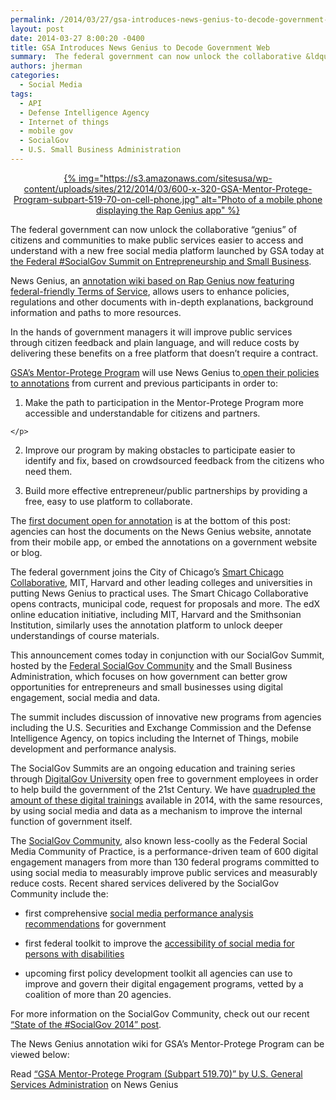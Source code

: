 ```yaml
---
permalink: /2014/03/27/gsa-introduces-news-genius-to-decode-government-web/
layout: post
date: 2014-03-27 8:00:20 -0400
title: GSA Introduces News Genius to Decode Government Web
summary:  The federal government can now unlock the collaborative &ldquo;genius&rdquo; of citizens and communities to make public services easier to access and understand with a new free social media platform launched by GSA today at the Federal #SocialGov Summit on Entrepreneurship and Small
authors: jherman
categories:
  - Social Media
tags:
  - API
  - Defense Intelligence Agency
  - Internet of things
  - mobile gov
  - SocialGov
  - U.S. Small Business Administration
---
```


<p dir="ltr" style="text-align: center;">
  <a href="https://s3.amazonaws.com/sitesusa/wp-content/uploads/sites/212/2014/03/photo-4.jpg">{% img="https://s3.amazonaws.com/sitesusa/wp-content/uploads/sites/212/2014/03/600-x-320-GSA-Mentor-Protege-Program-subpart-519-70-on-cell-phone.jpg" alt="Photo of a mobile phone displaying the Rap Genius app" %}</a>
</p>

<p dir="ltr">
  The federal government can now unlock the collaborative “genius” of citizens and communities to make public services easier to access and understand with a new free social media platform launched by GSA today at <a href="https://www.WHATEVER/event/socialgov-summit-entrepreneurship-and-small-business/">the Federal #SocialGov Summit on Entrepreneurship and Small Business</a>.
</p>

<p dir="ltr">
  News Genius, an <a href="http://news.rapgenius.com/">annotation wiki based on Rap Genius now featuring federal-friendly Terms of Service</a>, allows users to enhance policies, regulations and other documents with in-depth explanations, background information and paths to more resources.
</p>

<p dir="ltr">
  In the hands of government managers it will improve public services through citizen feedback and plain language, and will reduce costs by delivering these benefits on a free platform that doesn’t require a contract.
</p>

<p dir="ltr">
  <a href="http://www.gsa.gov/portal/content/105301?utm_source=SBU&utm_medium=print-radio&utm_term=mentorprotege&utm_campaign=shortcuts">GSA’s Mentor-Protege Program</a> will use News Genius to<a href="http://news.rapgenius.com/Us-general-services-administration-gsa-mentor-protege-program-subpart-51970-annotated"> open their policies to annotations</a> from current and previous participants in order to:
</p>

  1. <p dir="ltr">
      Make the path to participation in the Mentor-Protege Program more accessible and understandable for citizens and partners.
    </p>

<ol start="2">
  <li>
    <p dir="ltr">
      Improve our program by making obstacles to participate easier to identify and fix, based on crowdsourced feedback from the citizens who need them.
    </p>
  </li>
</ol>

<ol start="3">
  <li>
    <p dir="ltr">
      Build more effective entrepreneur/public partnerships by providing a free, easy to use platform to collaborate.
    </p>
  </li>
</ol>

<p dir="ltr">
  The <a href="http://news.rapgenius.com/Us-general-services-administration-gsa-mentor-protege-program-subpart-51970-annotated">first document open for annotation</a> is at the bottom of this post: agencies can host the documents on the News Genius website, annotate from their mobile app, or embed the annotations on a government website or blog.
</p>

<p dir="ltr">
  The federal government joins the City of Chicago’s <a href="http://news.rapgenius.com/SmartChicago">Smart Chicago Collaborative</a>, MIT, Harvard and other leading colleges and universities in putting News Genius to practical uses. The Smart Chicago Collaborative opens contracts, municipal code, request for proposals and more. The edX online education initiative, including MIT, Harvard and the Smithsonian Institution, similarly uses the annotation platform to unlock deeper understandings of course materials.
</p>

<p dir="ltr">
  This announcement comes today in conjunction with our SocialGov Summit, hosted by the <a href="https://www.WHATEVER/communities/social-media/">Federal SocialGov Community</a> and the Small Business Administration, which focuses on how government can better grow opportunities for entrepreneurs and small businesses using digital engagement, social media and data.
</p>

<p dir="ltr">
  The summit includes discussion of innovative new programs from agencies including the U.S. Securities and Exchange Commission and the Defense Intelligence Agency, on topics including the Internet of Things, mobile development and performance analysis.
</p>

<p dir="ltr">
  The SocialGov Summits are an ongoing education and training series through <a href="https://www.WHATEVER/events/month/">DigitalGov University</a> open free to government employees in order to help build the government of the 21st Century. We have <a href="https://www.WHATEVER/2014/01/28/innovation-means-more-better-cost-effective-digital-training/">quadrupled the amount of these digital trainings</a> available in 2014, with the same resources, by using social media and data as a mechanism to improve the internal function of government itself.
</p>

<p dir="ltr">
  The <a href="https://www.WHATEVER/communities/social-media/">SocialGov Community</a>, also known less-coolly as the Federal Social Media Community of Practice, is a performance-driven team of 600 digital engagement managers from more than 130 federal programs committed to using social media to measurably improve public services and measurably reduce costs. Recent shared services delivered by the SocialGov Community include the:
</p>

  * <p dir="ltr">
      first comprehensive <a href="https://www.WHATEVER/2013/04/19/social-media-metrics-for-federal-agencies-2/">social media performance analysis recommendations</a> for government
    </p>

  * <p dir="ltr">
      first federal toolkit to improve the <a href="https://www.WHATEVER/2012/11/30/socialgov-summit-highlights-accessibility-challenges/">accessibility of social media for persons with disabilities</a>
    </p>

  * <p dir="ltr">
      upcoming first policy development toolkit all agencies can use to improve and govern their digital engagement programs, vetted by a coalition of more than 20 agencies.
    </p>

<p dir="ltr">
  For more information on the SocialGov Community, check out our recent <a href="https://www.WHATEVER/2014/02/18/state-of-the-socialgov-2014/">“State of the #SocialGov 2014” post</a>.
</p>

<p dir="ltr">
  The News Genius annotation wiki for GSA’s Mentor-Protege Program can be viewed below:
</p>

<div id="rg_embed_link_386315" class="rg_embed_link">
  Read <a href="http://news.rapgenius.com/Us-general-services-administration-gsa-mentor-protege-program-subpart-51970-annotated">“GSA Mentor-Protege Program (Subpart 519.70)” by U.S. General Services Administration</a> on News Genius
</div>